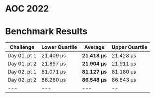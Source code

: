 # AOC 2022

# Benchmark Results
|Challenge|Lower Quartile|Average|Upper Quartile|
|---|---|---|---|
|Day 01, pt 1|21.409 µs|**21.418 µs**|21.428 µs|
|Day 01, pt 2|21.897 µs|**21.904 µs**|21.911 µs|
|Day 02, pt 1|81.071 µs|**81.127 µs**|81.180 µs|
|Day 02, pt 2|86.260 µs|**86.548 µs**|86.843 µs|
|---|---|---|--|
